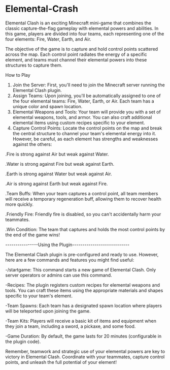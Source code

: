 # Elemental-Crash

Elemental Clash is an exciting Minecraft mini-game that combines the classic capture-the-flag gameplay with elemental powers and abilities. In this game, players are divided into four teams, each representing one of the four elements: Fire, Water, Earth, and Air.

The objective of the game is to capture and hold control points scattered across the map. Each control point radiates the energy of a specific element, and teams must channel their elemental powers into these structures to capture them.

How to Play

01. Join the Server:
  First, you'll need to join the Minecraft server running the Elemental Clash plugin.
02. Assign Teams:
  Upon joining, you'll be automatically assigned to one of the four elemental teams: Fire, Water, Earth, or Air. Each team has a unique color and spawn location.
03. Elemental Weapons and Tools:
 Your team will provide you with a set of elemental weapons, tools, and armor. You can also craft additional elemental items using custom recipes specific to your element.
04. Capture Control Points:
  Locate the control points on the map and break the central structure to channel your team's elemental energy into it. However, be careful, as each element has strengths and weaknesses against the others:

   .Fire is strong against Air but weak against Water.

   .Water is strong against Fire but weak against Earth.

   .Earth is strong against Water but weak against Air.

   .Air is strong against Earth but weak against Fire.

   .Team Buffs: When your team captures a control point, all team members will receive a temporary regeneration buff, allowing them to recover health more quickly.

   .Friendly Fire: Friendly fire is disabled, so you can't accidentally harm your teammates.

   .Win Condition: The team that captures and holds the most control points by the end of the game wins!


----------------Using the Plugin----------------------------

The Elemental Clash plugin is pre-configured and ready to use. However, here are a few commands and features you might find useful:

-/startgame: This command starts a new game of Elemental Clash. Only server operators or admins can use this command.

-Recipes: The plugin registers custom recipes for elemental weapons and tools. You can craft these items using the appropriate materials and shapes specific to your team's element.

-Team Spawns: Each team has a designated spawn location where players will be teleported upon joining the game.

-Team Kits: Players will receive a basic kit of items and equipment when they join a team, including a sword, a pickaxe, and some food.

-Game Duration: By default, the game lasts for 20 minutes (configurable in the plugin code).


Remember, teamwork and strategic use of your elemental powers are key to victory in Elemental Clash. Coordinate with your teammates, capture control points, and unleash the full potential of your element!
